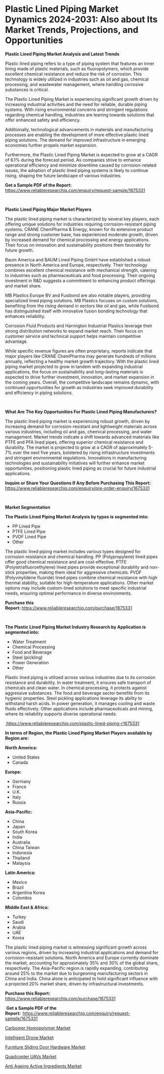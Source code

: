 <p><h1>Plastic Lined Piping Market Dynamics 2024-2031: Also about Its Market Trends, Projections, and Opportunities</h1></p><p><strong>Plastic Lined Piping Market Analysis and Latest Trends</strong></p>
<p><p>Plastic lined piping refers to a type of piping system that features an inner lining made of plastic materials, such as fluoropolymers, which provide excellent chemical resistance and reduce the risk of corrosion. This technology is widely utilized in industries such as oil and gas, chemical processing, and wastewater management, where handling corrosive substances is critical. </p><p>The Plastic Lined Piping Market is experiencing significant growth driven by increasing industrial activities and the need for reliable, durable piping systems. With rising environmental concerns and stringent regulations regarding chemical handling, industries are leaning towards solutions that offer enhanced safety and efficiency. </p><p>Additionally, technological advancements in materials and manufacturing processes are enabling the development of more effective plastic lined piping solutions. The demand for improved infrastructure in emerging economies further propels market expansion. </p><p>Furthermore, the Plastic Lined Piping Market is expected to grow at a CAGR of 6.1% during the forecast period. As companies strive to enhance operational efficiency and minimize downtime caused by corrosion-related issues, the adoption of plastic lined piping systems is likely to continue rising, shaping the future landscape of various industries.</p></p>
<p><strong>Get a Sample PDF of the Report:&nbsp;</strong> <a href="https://www.reliableresearchiq.com/enquiry/request-sample/1675331?utm_campaign=1123&utm_medium=2&utm_source=Github&utm_content=ia&utm_term=11112024&utm_id=plastic-lined-piping">https://www.reliableresearchiq.com/enquiry/request-sample/1675331</a></p>
<p>&nbsp;</p>
<p><strong>Plastic Lined Piping Major Market Players</strong></p>
<p><p>The plastic lined piping market is characterized by several key players, each offering unique solutions for industries requiring corrosion-resistant piping systems. CRANE ChemPharma & Energy, known for its extensive product range and strong customer base, has experienced moderate growth, driven by increased demand for chemical processing and energy applications. Their focus on innovation and sustainability positions them favorably for future growth.</p><p>Baum America and BAUM Lined Piping GmbH have established a robust presence in North America and Europe, respectively. Their technology combines excellent chemical resistance with mechanical strength, catering to industries such as pharmaceuticals and food processing. Their ongoing investment in R&D suggests a commitment to enhancing product offerings and market share.</p><p>MB Plastics Europe BV and Fusibond are also notable players, providing specialized lined piping solutions. MB Plastics focuses on custom solutions, benefiting from the rising demand in sectors like oil and gas, while Fusibond has distinguished itself with innovative fusion bonding technology that enhances reliability.</p><p>Corrosion Fluid Products and Harrington Industrial Plastics leverage their strong distribution networks to expand market reach. Their focus on customer service and technical support helps maintain competitive advantage.</p><p>While specific revenue figures are often proprietary, reports indicate that major players like CRANE ChemPharma may generate hundreds of millions annually, reflecting a healthy market growth trajectory. With the plastic lined piping market projected to grow in tandem with expanding industrial applications, the focus on sustainability and long-lasting materials is expected to drive further investment, innovation, and market expansion in the coming years. Overall, the competitive landscape remains dynamic, with continued opportunities for growth as industries seek improved durability and efficiency in piping solutions.</p></p>
<p>&nbsp;</p>
<p><strong>What Are The Key Opportunities For Plastic Lined Piping Manufacturers?</strong></p>
<p><p>The plastic lined piping market is experiencing robust growth, driven by increasing demand for corrosion-resistant and lightweight materials across various industries, including oil and gas, chemical processing, and water management. Market trends indicate a shift towards advanced materials like PTFE and PFA lined pipes, offering superior chemical resistance and durability. The market is projected to grow at a CAGR of approximately 5-7% over the next five years, bolstered by rising infrastructure investments and stringent environmental regulations. Innovations in manufacturing technologies and sustainability initiatives will further enhance market opportunities, positioning plastic lined piping as crucial for future industrial applications.</p></p>
<p><strong>Inquire or Share Your Questions If Any Before Purchasing This Report:</strong> <a href="https://www.reliableresearchiq.com/enquiry/pre-order-enquiry/1675331?utm_campaign=1123&utm_medium=2&utm_source=Github&utm_content=ia&utm_term=11112024&utm_id=plastic-lined-piping">https://www.reliableresearchiq.com/enquiry/pre-order-enquiry/1675331</a></p>
<p>&nbsp;</p>
<p><strong>Market Segmentation</strong></p>
<p><strong>The Plastic Lined Piping Market Analysis by types is segmented into:</strong></p>
<p><ul><li>PP Lined Pipe</li><li>PTFE Lined Pipe</li><li>PVDF Lined Pipe</li><li>Other</li></ul></p>
<p><p>The plastic lined piping market includes various types designed for corrosion resistance and chemical handling. PP (Polypropylene) lined pipes offer good chemical resistance and are cost-effective. PTFE (Polytetrafluoroethylene) lined pipes provide exceptional durability and non-stick properties, making them ideal for aggressive chemicals. PVDF (Polyvinylidene fluoride) lined pipes combine chemical resistance with high thermal stability, suitable for high-temperature applications. Other market options may include custom-lined solutions to meet specific industrial needs, ensuring optimal performance in diverse environments.</p></p>
<p><strong>Purchase this Report:&nbsp;</strong><a href="https://www.reliableresearchiq.com/purchase/1675331?utm_campaign=1123&utm_medium=2&utm_source=Github&utm_content=ia&utm_term=11112024&utm_id=plastic-lined-piping">https://www.reliableresearchiq.com/purchase/1675331</a></p>
<p>&nbsp;</p>
<p><strong>The Plastic Lined Piping Market Industry Research by Application is segmented into:</strong></p>
<p><ul><li>Water Treatment</li><li>Chemical Processing</li><li>Food and Beverage</li><li>Steel (pickling)</li><li>Power Generation</li><li>Other</li></ul></p>
<p><p>Plastic lined piping is utilized across various industries due to its corrosion resistance and durability. In water treatment, it ensures safe transport of chemicals and clean water. In chemical processing, it protects against aggressive substances. The food and beverage sector benefits from its hygienic properties. Steel pickling applications leverage its ability to withstand harsh acids. In power generation, it manages cooling and waste fluids effectively. Other applications include pharmaceuticals and mining, where its reliability supports diverse operational needs.</p></p>
<p><a href="https://www.reliableresearchiq.com/plastic-lined-piping-r1675331?utm_campaign=1123&utm_medium=2&utm_source=Github&utm_content=ia&utm_term=11112024&utm_id=plastic-lined-piping">&nbsp;https://www.reliableresearchiq.com/plastic-lined-piping-r1675331</a></p>
<p><strong>In terms of Region, the Plastic Lined Piping Market Players available by Region are:</strong></p>
<p>
    <p> <strong> North America: </strong>
        <ul>
            <li>United States</li>
            <li>Canada</li>
        </ul>
        </p> 
    <p> <strong> Europe: </strong>
        <ul>
            <li>Germany</li>
            <li>France</li>
            <li>U.K.</li>
            <li>Italy</li>
            <li>Russia</li>
        </ul>
        </p> 
    <p> <strong> Asia-Pacific: </strong>
        <ul>
            <li>China</li>
            <li>Japan</li>
            <li>South Korea</li>
            <li>India</li>
            <li>Australia</li>
            <li>China Taiwan</li>
            <li>Indonesia</li>
            <li>Thailand</li>
            <li>Malaysia</li>
        </ul>
        </p> 
    <p> <strong> Latin America: </strong>
        <ul>
            <li>Mexico</li>
            <li>Brazil</li>
            <li>Argentina Korea</li>
            <li>Colombia</li>
        </ul>
        </p> 
    <p> <strong> Middle East & Africa: </strong>
        <ul>
            <li>Turkey</li>
            <li>Saudi</li>
            <li>Arabia</li>
            <li>UAE</li>
            <li>Korea</li>
        </ul>
    </p>
    </p>
<p><p>The plastic lined piping market is witnessing significant growth across various regions, driven by increasing industrial applications and demand for corrosion-resistant solutions. North America and Europe currently dominate the market, accounting for approximately 35% and 30% of the global share, respectively. The Asia-Pacific region is rapidly expanding, contributing around 25% to the market due to burgeoning manufacturing sectors in China and India. China alone is anticipated to hold significant influence with a projected 20% market share, driven by infrastructural investments.</p></p>
<p><strong>Purchase this Report: </strong><a href="https://www.reliableresearchiq.com/purchase/1675331?utm_campaign=1123&utm_medium=2&utm_source=Github&utm_content=ia&utm_term=11112024&utm_id=plastic-lined-piping">https://www.reliableresearchiq.com/purchase/1675331</a></p>
<p>&nbsp;<strong>Get a Sample PDF of the Report:&nbsp;&nbsp;</strong><a href="https://www.reliableresearchiq.com/enquiry/request-sample/1675331?utm_campaign=1123&utm_medium=2&utm_source=Github&utm_content=ia&utm_term=11112024&utm_id=plastic-lined-piping">https://www.reliableresearchiq.com/enquiry/request-sample/1675331</a></p>
<p><strong></strong></p>
<p><p><a href="https://github.com/angilauio/Market-Research-Report-List-1/blob/main/carbomer-homopolymer-market.md?utm_campaign=1123&utm_medium=2&utm_source=Github&utm_content=ia&utm_term=11112024&utm_id=plastic-lined-piping">Carbomer Homopolymer Market</a></p><p><a href="https://www.linkedin.com/pulse/intelligent-drone-revenue-growth-report-2024-2031-resampling-uewtc?utm_campaign=1123&utm_medium=2&utm_source=Github&utm_content=ia&utm_term=11112024&utm_id=plastic-lined-piping">Intelligent Drone Market</a></p><p><a href="https://issuu.com/reportprime-2/docs/furniture-sliding-door-hardware-mar_bc075e7934643a?utm_campaign=1123&utm_medium=2&utm_source=Github&utm_content=ia&utm_term=11112024&utm_id=plastic-lined-piping">Furniture Sliding Door Hardware Market</a></p><p><a href="https://www.linkedin.com/pulse/quadcopter-uavs-market-size-segmentation-trends-growth-analysis-k2x5c?utm_campaign=1123&utm_medium=2&utm_source=Github&utm_content=ia&utm_term=11112024&utm_id=plastic-lined-piping">Quadcopter UAVs Market</a></p><p><a href="https://github.com/anaeilandos/Market-Research-Report-List-1/blob/main/anti-ageing-active-ingredients-market.md?utm_campaign=1123&utm_medium=2&utm_source=Github&utm_content=ia&utm_term=11112024&utm_id=plastic-lined-piping">Anti Ageing Active Ingredients Market</a></p></p>